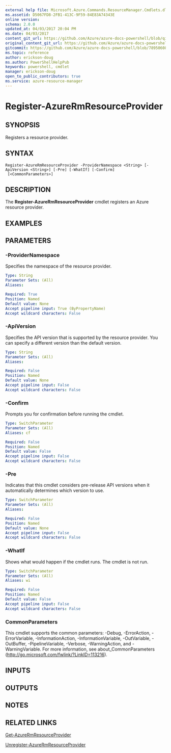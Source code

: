 ```yaml
---
external help file: Microsoft.Azure.Commands.ResourceManager.Cmdlets.dll-Help.xml
ms.assetid: D5067FD8-2FB1-413C-9F59-84E83A74343E
online version:
schema: 2.0.0
updated_at: 04/03/2017 20:04 PM
ms.date: 04/03/2017
content_git_url: https://github.com/Azure/azure-docs-powershell/blob/qinezh-conceptual/azureps-cmdlets-docs/ResourceManager/AzureRM.Resources/v3.7.0/Register-AzureRmResourceProvider.md
original_content_git_url: https://github.com/Azure/azure-docs-powershell/blob/qinezh-conceptual/azureps-cmdlets-docs/ResourceManager/AzureRM.Resources/v3.7.0/Register-AzureRmResourceProvider.md
gitcommit: https://github.com/Azure/azure-docs-powershell/blob/78950608fd9885d813ecbee07ad3867d9e213e5e
ms.topic: reference
author: erickson-doug
ms.author: PowerShellHelpPub
keywords: powershell, cmdlet
manager: erickson-doug
open_to_public_contributors: true
ms.service: azure-resource-manager
---
```


# Register-AzureRmResourceProvider

## SYNOPSIS
Registers a resource provider.

## SYNTAX

```
Register-AzureRmResourceProvider -ProviderNamespace <String> [-ApiVersion <String>] [-Pre] [-WhatIf] [-Confirm]
 [<CommonParameters>]
```

## DESCRIPTION
The **Register-AzureRmResourceProvider** cmdlet registers an Azure resource provider.

## EXAMPLES

## PARAMETERS

### -ProviderNamespace
Specifies the namespace of the resource provider.

```yaml
Type: String
Parameter Sets: (All)
Aliases: 

Required: True
Position: Named
Default value: None
Accept pipeline input: True (ByPropertyName)
Accept wildcard characters: False
```

### -ApiVersion
Specifies the API version that is supported by the resource provider.
You can specify a different version than the default version.

```yaml
Type: String
Parameter Sets: (All)
Aliases: 

Required: False
Position: Named
Default value: None
Accept pipeline input: False
Accept wildcard characters: False
```

### -Confirm
Prompts you for confirmation before running the cmdlet.

```yaml
Type: SwitchParameter
Parameter Sets: (All)
Aliases: cf

Required: False
Position: Named
Default value: False
Accept pipeline input: False
Accept wildcard characters: False
```

### -Pre
Indicates that this cmdlet considers pre-release API versions when it automatically determines which version to use.

```yaml
Type: SwitchParameter
Parameter Sets: (All)
Aliases: 

Required: False
Position: Named
Default value: None
Accept pipeline input: False
Accept wildcard characters: False
```

### -WhatIf
Shows what would happen if the cmdlet runs.
The cmdlet is not run.

```yaml
Type: SwitchParameter
Parameter Sets: (All)
Aliases: wi

Required: False
Position: Named
Default value: False
Accept pipeline input: False
Accept wildcard characters: False
```

### CommonParameters
This cmdlet supports the common parameters: -Debug, -ErrorAction, -ErrorVariable, -InformationAction, -InformationVariable, -OutVariable, -OutBuffer, -PipelineVariable, -Verbose, -WarningAction, and -WarningVariable. For more information, see about_CommonParameters (http://go.microsoft.com/fwlink/?LinkID=113216).

## INPUTS

## OUTPUTS

## NOTES

## RELATED LINKS

[Get-AzureRmResourceProvider](./Get-AzureRmResourceProvider.md)

[Unregister-AzureRmResourceProvider](./Unregister-AzureRmResourceProvider.md)
